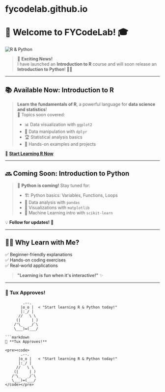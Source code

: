 # fycodelab.github.io
# 🚀 Welcome to FYCodeLab! 🎓

![R & Python](https://img.shields.io/badge/Languages-R%20%26%20Python-blue?style=for-the-badge&logo=python&logoColor=white)

> 📢 **Exciting News!**  
> I have launched an **Introduction to R** course and will soon release an **Introduction to Python**! 🐍💡

---

## 📚 **Available Now: Introduction to R**
> **Learn the fundamentals of R**, a powerful language for **data science and statistics**!  
> 🎯 Topics soon covered:  
> - 📊 Data visualization with `ggplot2`  
> - 🔢 Data manipulation with `dplyr`  
> - 🏆 Statistical analysis basics  
> - 🎯 Hands-on examples and projects  

🔗 **[Start Learning R Now](#)**  

---

## 🔜 **Coming Soon: Introduction to Python**
> 🐍 **Python is coming!** Stay tuned for:  
> - 🏗️ Python basics: Variables, Functions, Loops  
> - 🔢 Data analysis with `pandas`  
> - 🎨 Visualizations with `matplotlib`  
> - 🚀 Machine Learning intro with `scikit-learn`  

💡 **Follow for updates!** 🚀  

---

## 👨‍💻 **Why Learn with Me?**
✅ Beginner-friendly explanations  
✅ Hands-on coding exercises  
✅ Real-world applications  

> **"Learning is fun when it's interactive!"** ✨  

---

### 🎨 **Tux Approves!**
```shell
        .--.
       |o_o |  < "Start learning R & Python today!"
       |:_/ |
      //   \ \
     (|     | )
    /'\_   _/`\
    \___)=(___/

```markdown
🎨 **Tux Approves!**

<pre><code>
       .--.
      |o_o |   < "Start learning R & Python today!"
      |:_/ |
     //   \ \  
    (|     | ) 
   /'\_   _/`\  
   \___)=(___/  
</code></pre>

